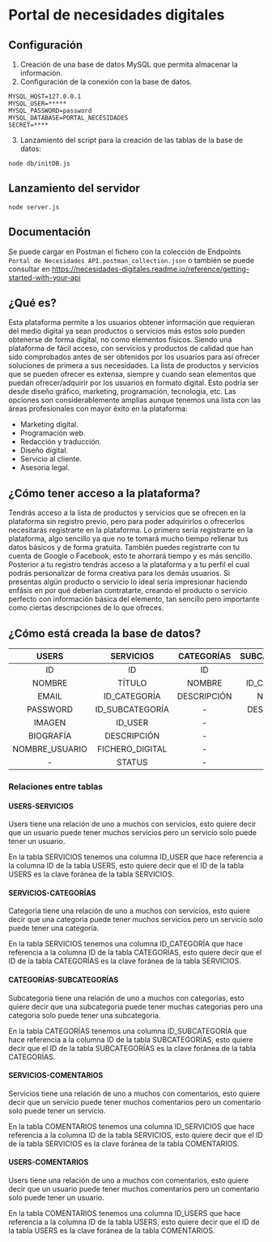 # Portal de necesidades digitales

## Configuración
1) Creación de una base de datos MySQL que permita almacenar la información.
2) Configuración de la conexión con la base de datos.
```
MYSQL_HOST=127.0.0.1
MYSQL_USER=*****
MYSQL_PASSWORD=password
MYSQL_DATABASE=PORTAL_NECESIDADES
SECRET=****
```
3) Lanzamiento del script para la creación de las tablas de la base de datos:
```
node db/initDB.js
```
## Lanzamiento del servidor
```
node server.js
```

## Documentación
Se puede cargar en Postman el fichero con la colección de Endpoints `Portal de Necesidades API.postman_collection.json` o también se puede consultar en https://necesidades-digitales.readme.io/reference/getting-started-with-your-api 

## ¿Qué es?
Esta plataforma permite a los usuarios obtener información que requieran del medio digital ya sean productos o servicios más estos solo pueden obtenerse de forma digital, no como elementos físicos. Siendo una plataforma de fácil acceso, con servicios y productos de calidad que han sido comprobados antes de ser obtenidos por los usuarios para así ofrecer soluciones de primera a sus necesidades.
La lista de productos y servicios que se pueden ofrecer es extensa, siempre y cuando sean elementos que puedan ofrecer/adquirir por los usuarios en formato digital. Esto podría ser desde diseño gráfico, marketing, programación, tecnología, etc. Las opciones son considerablemente amplias aunque tenemos una lista con las áreas profesionales con mayor éxito en la plataforma:
- Marketing digital.
- Programación web.
- Redacción y traducción.
- Diseño digital.
- Servicio al cliente.
- Asesoria legal.
## ¿Cómo tener acceso a la plataforma?
Tendrás acceso a la lista de productos y servicios que se ofrecen en la plataforma sin registro previo, pero para poder adquirirlos o ofrecerlos necesitarás registrarte en la plataforma. Lo primero sería registrarte en la plataforma, algo sencillo ya que no te tomará mucho tiempo rellenar tus datos básicos y de forma gratuita. También puedes registrarte con tu cuenta de Google o Facebook, esto te ahorrará tiempo y es más sencillo.
Posterior a tu registro tendrás acceso a la plataforma y a tu perfil el cual podrás personalizar de forma creativa para los demás usuarios. Si presentas algún producto o servicio lo ideal sería impresionar haciendo enfásis en por qué deberían contratarte, creando el producto o servicio perfecto con información básica del elemento, tan sencillo pero importante como ciertas descripciones de lo que ofreces.
## ¿Cómo está creada la base de datos?
|   USERS    |  SERVICIOS   |  CATEGORÍAS   |  SUBCATEGORIAS   |  COMENTARIOS   |
| :--------: | :-----: | :-------------: | :-------------: | :-------------: |
| ID    |   ID   |   ID  |   ID  |   ID  |
|   NOMBRE  |   TÍTULO  |   NOMBRE  |   ID_CATEGORÍA  |   ID_USERS  |
|   EMAIL  |   ID_CATEGORÍA  |   DESCRIPCIÓN  |   NOMBRE  |   ID_SERVICIOS  |
|  PASSWORD  |   ID_SUBCATEGORÍA  |   - |   DESCRIPCIÓN  |   TEXTO  |
|   IMAGEN  |   ID_USER  |   -  |   -  |   -  |
|   BIOGRAFÍA  |   DESCRIPCIÓN  |   -  |   -  |   -  |
|   NOMBRE_USUARIO  |   FICHERO_DIGITAL  |   -  |   -  |   -  |
|   -  |   STATUS  |   -  |   -  |   -  |

### Relaciones entre tablas

#### USERS-SERVICIOS
Users tiene una relación de uno a muchos con servicios, esto quiere decir que un usuario puede tener muchos servicios pero un servicio solo puede tener un usuario.

En la tabla SERVICIOS tenemos una columna ID_USER que hace referencia a la columna ID de la tabla USERS, esto quiere decir que el ID de la tabla USERS es la clave foránea de la tabla SERVICIOS.

#### SERVICIOS-CATEGORÍAS
Categoria tiene una relación de uno a muchos con servicios, esto quiere decir que una categoria puede tener muchos servicios pero un servicio solo puede tener una categoria.

En la tabla SERVICIOS tenemos una columna ID_CATEGORÍA que hace referencia a la columna ID de la tabla CATEGORÍAS, esto quiere decir que el ID de la tabla CATEGORÍAS es la clave foránea de la tabla SERVICIOS.

#### CATEGORÍAS-SUBCATEGORÍAS

Subcategoria tiene una relación de uno a muchos con categorias, esto quiere decir que una subcategoria puede tener muchas categorias pero una categoria solo puede tener una subcategoria.

En la tabla CATEGORÍAS tenemos una columna ID_SUBCATEGORÍA que hace referencia a la columna ID de la tabla SUBCATEGORÍAS, esto quiere decir que el ID de la tabla SUBCATEGORÍAS es la clave foránea de la tabla CATEGORÍAS.

#### SERVICIOS-COMENTARIOS

Servicios tiene una relación de uno a muchos con comentarios, esto quiere decir que un servicio puede tener muchos comentarios pero un comentario solo puede tener un servicio.

En la tabla COMENTARIOS tenemos una columna ID_SERVICIOS que hace referencia a la columna ID de la tabla SERVICIOS, esto quiere decir que el ID de la tabla SERVICIOS es la clave foránea de la tabla COMENTARIOS.

#### USERS-COMENTARIOS

Users tiene una relación de uno a muchos con comentarios, esto quiere decir que un usuario puede tener muchos comentarios pero un comentario solo puede tener un usuario.

En la tabla COMENTARIOS tenemos una columna ID_USERS que hace referencia a la columna ID de la tabla USERS, esto quiere decir que el ID de la tabla USERS es la clave foránea de la tabla COMENTARIOS.
